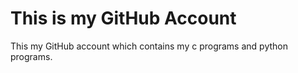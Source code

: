 # This is my GitHub Account
 This my GitHub account which contains my c programs and python programs.
